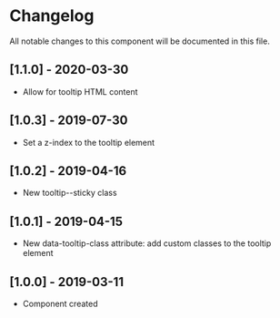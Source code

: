 # Changelog
All notable changes to this component will be documented in this file.

## [1.1.0] - 2020-03-30
- Allow for tooltip HTML content

## [1.0.3] - 2019-07-30
- Set a z-index to the tooltip element

## [1.0.2] - 2019-04-16
- New tooltip--sticky class

## [1.0.1] - 2019-04-15
- New data-tooltip-class attribute: add custom classes to the tooltip element

## [1.0.0] - 2019-03-11
- Component created

